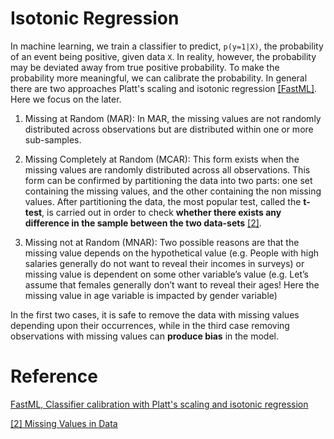 


# Isotonic Regression

In machine learning, we train a classifier to predict, `p(y=1|X)`, the probability of an event being positive, given data `X`. In reality, however, the probability may be deviated away from true positive probability. To make the probability more meaningful, we can calibrate the probability. In general there are two approaches Platt's scaling and isotonic regression [[FastML]][Classifier calibration with Platt's scaling and isotonic regression]. Here we focus on the later. 


1. Missing at Random (MAR): In MAR, the missing values are not randomly distributed across observations but are distributed within one or more sub-samples.

2. Missing Completely at Random (MCAR): This form exists when the missing values are randomly distributed across all observations.  This form can be confirmed by partitioning the data into two parts: one set containing the missing values, and the other containing the non missing values.  After partitioning the data, the most popular test, called the **t-test**, is carried out in order to check **whether there exists any difference in the sample between the two data-sets** [[2]][Missing Values in Data].


3. Missing not at Random (MNAR): Two possible reasons are that the missing value depends on the hypothetical value (e.g. People with high salaries generally do not want to reveal their incomes in surveys) or missing value is dependent on some other variable’s value (e.g. Let’s assume that females generally don’t want to reveal their ages! Here the missing value in age variable is impacted by gender variable)

In the first two cases, it is safe to remove the data with missing values depending upon their occurrences, while in the third case removing observations with missing values can **produce bias** in the model.









# Reference

[Classifier calibration with Platt's scaling and isotonic regression]: http://fastml.com/classifier-calibration-with-platts-scaling-and-isotonic-regression/
[FastML, Classifier calibration with Platt's scaling and isotonic regression](http://fastml.com/classifier-calibration-with-platts-scaling-and-isotonic-regression/)


[Missing Values in Data]: http://www.statisticssolutions.com/missing-values-in-data/
[[2] Missing Values in Data](http://www.statisticssolutions.com/missing-values-in-data/)

    
